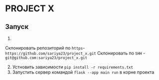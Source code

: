 # PROJECT X

## Запуск
1.
Склонировать репозиторий по ```https```- ```https://github.com/sariya23/project_x.git```
Склонировать по ```SHH``` - ```git@github.com:sariya23/project_x.git``` 

2. Устновить зависимости ```pip install -r requirements.txt```
3. Запустить сервер командой ````flask --app main run```` в корне проекта
